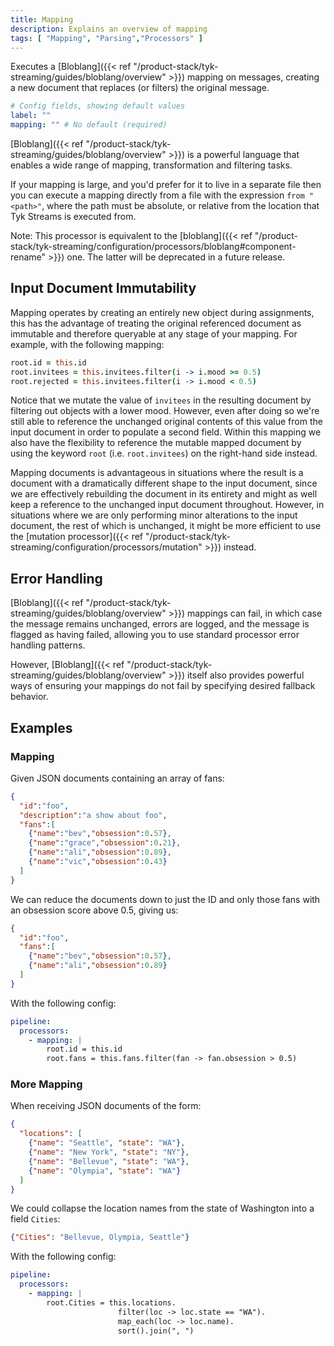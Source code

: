 ```yaml
---
title: Mapping
description: Explains an overview of mapping
tags: [ "Mapping", "Parsing","Processors" ]
---
```


Executes a [Bloblang]({{< ref "/product-stack/tyk-streaming/guides/bloblang/overview" >}}) mapping on messages, creating a new document that replaces (or filters) the original message.


```yml
# Config fields, showing default values
label: ""
mapping: "" # No default (required)
```

[Bloblang]({{< ref "/product-stack/tyk-streaming/guides/bloblang/overview" >}}) is a powerful language that enables a wide range of mapping, transformation and filtering tasks.

If your mapping is large, and you'd prefer for it to live in a separate file then you can execute a mapping directly from a file with the expression `from "<path>"`, where the path must be absolute, or relative from the location that Tyk Streams is executed from.

Note: This processor is equivalent to the [bloblang]({{< ref "/product-stack/tyk-streaming/configuration/processors/bloblang#component-rename" >}}) one. The latter will be deprecated in a future release.

## Input Document Immutability

Mapping operates by creating an entirely new object during assignments, this has the advantage of treating the original referenced document as immutable and therefore queryable at any stage of your mapping. For example, with the following mapping:

```coffee
root.id = this.id
root.invitees = this.invitees.filter(i -> i.mood >= 0.5)
root.rejected = this.invitees.filter(i -> i.mood < 0.5)
```

Notice that we mutate the value of `invitees` in the resulting document by filtering out objects with a lower mood. However, even after doing so we're still able to reference the unchanged original contents of this value from the input document in order to populate a second field. Within this mapping we also have the flexibility to reference the mutable mapped document by using the keyword `root` (i.e. `root.invitees`) on the right-hand side instead.

Mapping documents is advantageous in situations where the result is a document with a dramatically different shape to the input document, since we are effectively rebuilding the document in its entirety and might as well keep a reference to the unchanged input document throughout. However, in situations where we are only performing minor alterations to the input document, the rest of which is unchanged, it might be more efficient to use the [mutation processor]({{< ref "/product-stack/tyk-streaming/configuration/processors/mutation" >}}) instead.

## Error Handling

[Bloblang]({{< ref "/product-stack/tyk-streaming/guides/bloblang/overview" >}}) mappings can fail, in which case the message remains unchanged, errors are logged, and the message is flagged as having failed, allowing you to use standard processor error handling patterns.

However, [Bloblang]({{< ref "/product-stack/tyk-streaming/guides/bloblang/overview" >}}) itself also provides powerful ways of ensuring your mappings do not fail by specifying desired fallback behavior.


## Examples


### Mapping

Given JSON documents containing an array of fans:

```json
{
  "id":"foo",
  "description":"a show about foo",
  "fans":[
    {"name":"bev","obsession":0.57},
    {"name":"grace","obsession":0.21},
    {"name":"ali","obsession":0.89},
    {"name":"vic","obsession":0.43}
  ]
}
```

We can reduce the documents down to just the ID and only those fans with an obsession score above 0.5, giving us:

```json
{
  "id":"foo",
  "fans":[
    {"name":"bev","obsession":0.57},
    {"name":"ali","obsession":0.89}
  ]
}
```

With the following config:

```yaml
pipeline:
  processors:
    - mapping: |
        root.id = this.id
        root.fans = this.fans.filter(fan -> fan.obsession > 0.5)
```


### More Mapping

When receiving JSON documents of the form:

```json
{
  "locations": [
    {"name": "Seattle", "state": "WA"},
    {"name": "New York", "state": "NY"},
    {"name": "Bellevue", "state": "WA"},
    {"name": "Olympia", "state": "WA"}
  ]
}
```

We could collapse the location names from the state of Washington into a field `Cities`:

```json
{"Cities": "Bellevue, Olympia, Seattle"}
```

With the following config:

```yaml
pipeline:
  processors:
    - mapping: |
        root.Cities = this.locations.
                        filter(loc -> loc.state == "WA").
                        map_each(loc -> loc.name).
                        sort().join(", ")
```



